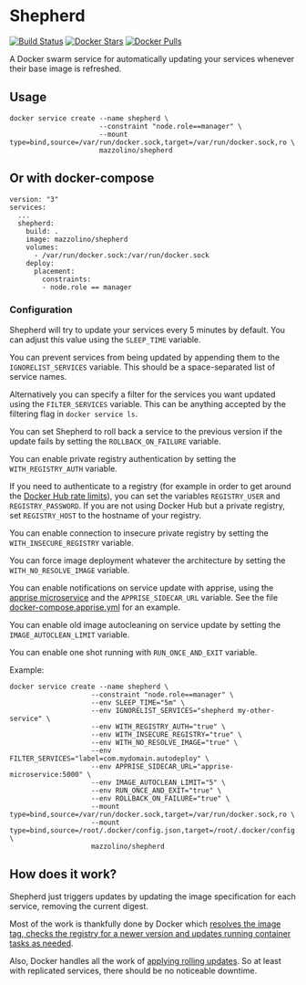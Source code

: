 # Shepherd

[![Build Status](https://ci.strahlungsfrei.de/api/badges/djmaze/shepherd/status.svg)](https://ci.strahlungsfrei.de/djmaze/shepherd)
[![Docker Stars](https://img.shields.io/docker/stars/mazzolino/shepherd.svg)](https://hub.docker.com/r/mazzolino/shepherd/) [![Docker Pulls](https://img.shields.io/docker/pulls/mazzolino/shepherd.svg)](https://hub.docker.com/r/mazzolino/shepherd/)

A Docker swarm service for automatically updating your services whenever their base image is refreshed.

## Usage

    docker service create --name shepherd \
                          --constraint "node.role==manager" \
                          --mount type=bind,source=/var/run/docker.sock,target=/var/run/docker.sock,ro \
                          mazzolino/shepherd

## Or with docker-compose

    version: "3"
    services:
      ...
      shepherd:
        build: .
        image: mazzolino/shepherd
        volumes:
          - /var/run/docker.sock:/var/run/docker.sock
        deploy:
          placement:
            constraints:
            - node.role == manager

### Configuration

Shepherd will try to update your services every 5 minutes by default. You can adjust this value using the `SLEEP_TIME` variable.

You can prevent services from being updated by appending them to the `IGNORELIST_SERVICES` variable. This should be a space-separated list of service names.

Alternatively you can specify a filter for the services you want updated using the `FILTER_SERVICES` variable. This can be anything accepted by the filtering flag in `docker service ls`.

You can set Shepherd to roll back a service to the previous version if the update fails by setting the `ROLLBACK_ON_FAILURE` variable.

You can enable private registry authentication by setting the `WITH_REGISTRY_AUTH` variable.

If you need to authenticate to a registry (for example in order to get around the [Docker Hub rate limits](https://www.docker.com/increase-rate-limit)), you can set the variables `REGISTRY_USER` and `REGISTRY_PASSWORD`. If you are not using Docker Hub but a private registry, set `REGISTRY_HOST` to the hostname of your registry.

You can enable connection to insecure private registry by setting the `WITH_INSECURE_REGISTRY` variable.

You can force image deployment whatever the architecture by setting the `WITH_NO_RESOLVE_IMAGE` variable.

You can enable notifications on service update with apprise, using the [apprise microservice](https://github.com/djmaze/apprise-microservice) and the `APPRISE_SIDECAR_URL` variable. See the file [docker-compose.apprise.yml](docker-compose.apprise.yml) for an example.

You can enable old image autocleaning on service update by setting the `IMAGE_AUTOCLEAN_LIMIT` variable.

You can enable one shot running with `RUN_ONCE_AND_EXIT` variable.

Example:

    docker service create --name shepherd \
                        --constraint "node.role==manager" \
                        --env SLEEP_TIME="5m" \
                        --env IGNORELIST_SERVICES="shepherd my-other-service" \
                        --env WITH_REGISTRY_AUTH="true" \
                        --env WITH_INSECURE_REGISTRY="true" \
                        --env WITH_NO_RESOLVE_IMAGE="true" \
                        --env FILTER_SERVICES="label=com.mydomain.autodeploy" \
                        --env APPRISE_SIDECAR_URL="apprise-microservice:5000" \
                        --env IMAGE_AUTOCLEAN_LIMIT="5" \
                        --env RUN_ONCE_AND_EXIT="true" \
                        --env ROLLBACK_ON_FAILURE="true" \
                        --mount type=bind,source=/var/run/docker.sock,target=/var/run/docker.sock,ro \
                        --mount type=bind,source=/root/.docker/config.json,target=/root/.docker/config.json,ro \
                        mazzolino/shepherd

## How does it work?

Shepherd just triggers updates by updating the image specification for each service, removing the current digest.

Most of the work is thankfully done by Docker which [resolves the image tag, checks the registry for a newer version and updates running container tasks as needed](https://docs.docker.com/engine/swarm/services/#update-a-services-image-after-creation).

Also, Docker handles all the work of [applying rolling updates](https://docs.docker.com/engine/swarm/swarm-tutorial/rolling-update/). So at least with replicated services, there should be no noticeable downtime.
